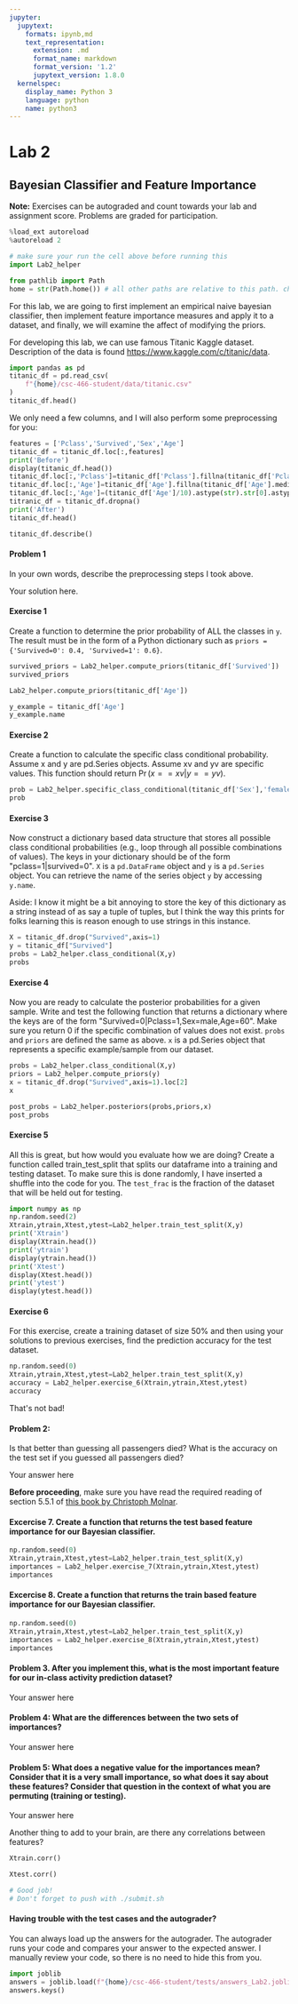 ```yaml
---
jupyter:
  jupytext:
    formats: ipynb,md
    text_representation:
      extension: .md
      format_name: markdown
      format_version: '1.2'
      jupytext_version: 1.8.0
  kernelspec:
    display_name: Python 3
    language: python
    name: python3
---
```


# Lab 2

## Bayesian Classifier and Feature Importance

**Note:** Exercises can be autograded and count towards your lab and assignment score. Problems are graded for participation.

```python
%load_ext autoreload
%autoreload 2

# make sure your run the cell above before running this
import Lab2_helper

from pathlib import Path
home = str(Path.home()) # all other paths are relative to this path. change to something else if this is not the case on your system
```

For this lab, we are going to first implement an empirical naive bayesian classifier, then implement feature importance measures and apply it to a dataset, and finally, we will examine the affect of modifying the priors.

For developing this lab, we can use famous Titanic Kaggle dataset. Description of the data is found https://www.kaggle.com/c/titanic/data.

```python
import pandas as pd
titanic_df = pd.read_csv(
    f"{home}/csc-466-student/data/titanic.csv"
)
titanic_df.head()
```

We only need a few columns, and I will also perform some preprocessing for you:

```python
features = ['Pclass','Survived','Sex','Age']
titanic_df = titanic_df.loc[:,features]
print('Before')
display(titanic_df.head())
titanic_df.loc[:,'Pclass']=titanic_df['Pclass'].fillna(titanic_df['Pclass'].mode()).astype(int)
titanic_df.loc[:,'Age']=titanic_df['Age'].fillna(titanic_df['Age'].median())
titanic_df.loc[:,'Age']=(titanic_df['Age']/10).astype(str).str[0].astype(int)*10
titranic_df = titanic_df.dropna()
print('After')
titanic_df.head()
```

```python
titanic_df.describe()
```

#### Problem 1
In your own words, describe the preprocessing steps I took above.


Your solution here.


#### Exercise 1
Create a function to determine the prior probability of ALL the classes in ``y``. The result must be in the form of a Python dictionary such as ``priors = {'Survived=0': 0.4, 'Survived=1': 0.6}``.

```python
survived_priors = Lab2_helper.compute_priors(titanic_df['Survived'])
survived_priors
```

```python
Lab2_helper.compute_priors(titanic_df['Age'])
```

```python
y_example = titanic_df['Age']
y_example.name
```

#### Exercise 2
Create a function to calculate the specific class conditional probability. Assume x and y are pd.Series objects. Assume xv and yv are specific values. This function should return $\Pr(x==xv|y==yv)$.

```python
prob = Lab2_helper.specific_class_conditional(titanic_df['Sex'],'female',titanic_df['Survived'],0)
prob
```

#### Exercise 3
Now construct a dictionary based data structure that stores all possible class conditional probabilities (e.g., loop through all possible combinations of values). The keys in your dictionary should be of the form "pclass=1|survived=0". ``X`` is a ``pd.DataFrame`` object and ``y`` is a ``pd.Series`` object. You can retrieve the name of the series object ``y`` by accessing ``y.name``.

Aside: I know it might be a bit annoying to store the key of this dictionary as a string instead of as say a tuple of tuples, but I think the way this prints for folks learning this is reason enough to use strings in this instance.

```python
X = titanic_df.drop("Survived",axis=1)
y = titanic_df["Survived"]
probs = Lab2_helper.class_conditional(X,y)
probs
```

#### Exercise 4
Now you are ready to calculate the posterior probabilities for a given sample. Write and test the following function that returns a dictionary where the keys are of the form "Survived=0|Pclass=1,Sex=male,Age=60". Make sure you return 0 if the specific combination of values does not exist. ``probs`` and ``priors`` are defined the same as above. ``x`` is a pd.Series object that represents a specific example/sample from our dataset.

```python
probs = Lab2_helper.class_conditional(X,y)
priors = Lab2_helper.compute_priors(y)
x = titanic_df.drop("Survived",axis=1).loc[2]
x
```

```python
post_probs = Lab2_helper.posteriors(probs,priors,x)
post_probs
```

#### Exercise 5
All this is great, but how would you evaluate how we are doing? Create a function called train_test_split that splits our dataframe into a training and testing dataset. To make sure this is done randomly, I have inserted a shuffle into the code for you. The ``test_frac`` is the fraction of the dataset that will be held out for testing.

```python
import numpy as np
np.random.seed(2)
Xtrain,ytrain,Xtest,ytest=Lab2_helper.train_test_split(X,y)
print('Xtrain')
display(Xtrain.head())
print('ytrain')
display(ytrain.head())
print('Xtest')
display(Xtest.head())
print('ytest')
display(ytest.head())
```

#### Exercise 6
For this exercise, create a training dataset of size 50% and then using your solutions to previous exercises, find the prediction accuracy for the test dataset. 

```python
np.random.seed(0)
Xtrain,ytrain,Xtest,ytest=Lab2_helper.train_test_split(X,y)
accuracy = Lab2_helper.exercise_6(Xtrain,ytrain,Xtest,ytest)
accuracy
```

That's not bad!

#### Problem 2:
Is that better than guessing all passengers died? What is the accuracy on the test set if you guessed all passengers died?

Your answer here


**Before proceeding**, make sure you have read the required reading of section 5.5.1 of [this book by Christoph Molnar](https://christophm.github.io/interpretable-ml-book/feature-importance.html). 

#### Excercise 7. Create a function that returns the test based feature importance for our Bayesian classifier.

```python
np.random.seed(0)
Xtrain,ytrain,Xtest,ytest=Lab2_helper.train_test_split(X,y)
importances = Lab2_helper.exercise_7(Xtrain,ytrain,Xtest,ytest)
importances
```

#### Excercise 8. Create a function that returns the train based feature importance for our Bayesian classifier.

```python
np.random.seed(0)
Xtrain,ytrain,Xtest,ytest=Lab2_helper.train_test_split(X,y)
importances = Lab2_helper.exercise_8(Xtrain,ytrain,Xtest,ytest)
importances
```

#### Problem 3. After you implement this, what is the most important feature for our in-class activity prediction dataset? 

Your answer here


#### Problem 4: What are the differences between the two sets of importances?

Your answer here


#### Problem 5: What does a negative value for the importances mean? Consider that it is a very small importance, so what does it say about these features? Consider that question in the context of what you are permuting (training or testing).

Your answer here


Another thing to add to your brain, are there any correlations between features?

```python
Xtrain.corr()
```

```python
Xtest.corr()
```

```python
# Good job!
# Don't forget to push with ./submit.sh
```

#### Having trouble with the test cases and the autograder?

You can always load up the answers for the autograder. The autograder runs your code and compares your answer to the expected answer. I manually review your code, so there is no need to hide this from you.

```python
import joblib
answers = joblib.load(f"{home}/csc-466-student/tests/answers_Lab2.joblib")
answers.keys()
```

```python

```

```python

```
